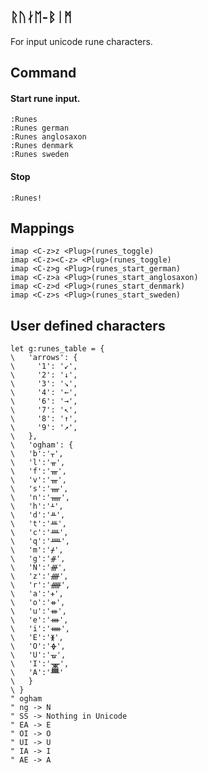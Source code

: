 ## ᚱᚢᛅᛖ-ᛒᛁᛗ

For input unicode rune characters.

## Command

#### Start rune input.

    :Runes
    :Runes german
    :Runes anglosaxon
    :Runes denmark
    :Runes sweden

#### Stop

    :Runes!

## Mappings

    imap <C-z>z <Plug>(runes_toggle)
    imap <C-z><C-z> <Plug>(runes_toggle)
    imap <C-z>g <Plug>(runes_start_german)
    imap <C-z>a <Plug>(runes_start_anglosaxon)
    imap <C-z>d <Plug>(runes_start_denmark)
    imap <C-z>s <Plug>(runes_start_sweden)

## User defined characters

    let g:runes_table = {
    \   'arrows': {
    \     '1': '↙',
    \     '2': '↓',
    \     '3': '↘',
    \     '4': '←',
    \     '6': '→',
    \     '7': '↖',
    \     '8': '↑',
    \     '9': '↗',
    \   },
    \   'ogham': {
    \   'b':'ᚁ',
    \   'l':'ᚂ',
    \   'f':'ᚃ',
    \   'v':'ᚃ',
    \   's':'ᚄ',
    \   'n':'ᚅ',
    \   'h':'ᚆ',
    \   'd':'ᚇ',
    \   't':'ᚈ',
    \   'c':'ᚉ',
    \   'q':'ᚊ',
    \   'm':'ᚋ',
    \   'g':'ᚌ',
    \   'N':'ᚍ',
    \   'z':'ᚎ',
    \   'r':'ᚏ',
    \   'a':'ᚐ',
    \   'o':'ᚑ',
    \   'u':'ᚒ',
    \   'e':'ᚓ',
    \   'i':'ᚔ',
    \   'E':'ᚕ',
    \   'O':'ᚖ',
    \   'U':'ᚗ',
    \   'I':'ᚘ',
    \   'A':'ᚙ'
    \   }
    \ }
    " ogham
    " ng -> N
    " SS -> Nothing in Unicode
    " EA -> E
    " OI -> O
    " UI -> U
    " IA -> I
    " AE -> A


